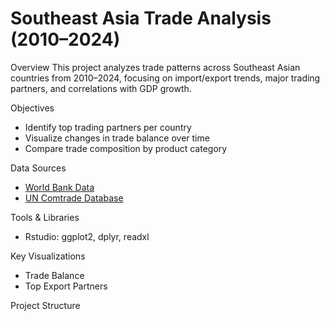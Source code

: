 # Southeast Asia Trade Analysis (2010–2024)

Overview
This project analyzes trade patterns across Southeast Asian countries from 2010–2024, focusing on import/export trends, major trading partners, and correlations with GDP growth.

Objectives
- Identify top trading partners per country
- Visualize changes in trade balance over time
- Compare trade composition by product category

Data Sources
- [World Bank Data](https://data.worldbank.org/)
- [UN Comtrade Database](https://comtrade.un.org/)

Tools & Libraries
- Rstudio: ggplot2, dplyr, readxl

Key Visualizations
- Trade Balance
- Top Export Partners

Project Structure
